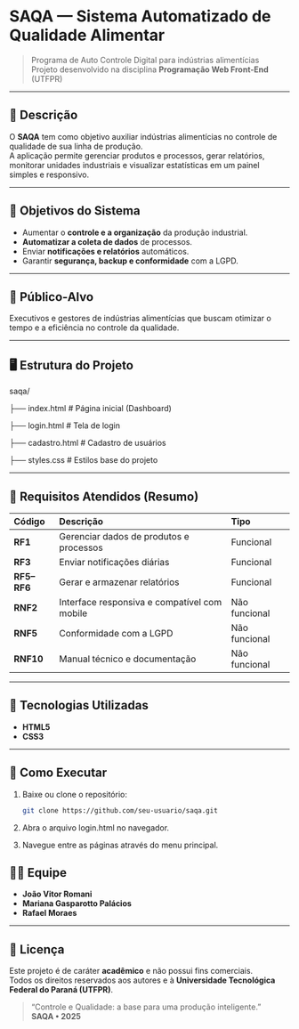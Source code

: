 # SAQA — Sistema Automatizado de Qualidade Alimentar

> Programa de Auto Controle Digital para indústrias alimentícias  
> Projeto desenvolvido na disciplina **Programação Web Front-End** (UTFPR)

---

## 🧩 Descrição

O **SAQA** tem como objetivo auxiliar indústrias alimentícias no controle de qualidade de sua linha de produção.  
A aplicação permite gerenciar produtos e processos, gerar relatórios, monitorar unidades industriais e visualizar estatísticas em um painel simples e responsivo.

---

## 🎯 Objetivos do Sistema

- Aumentar o **controle e a organização** da produção industrial.  
- **Automatizar a coleta de dados** de processos.  
- Enviar **notificações e relatórios** automáticos.  
- Garantir **segurança, backup e conformidade** com a LGPD.

---

## 👥 Público-Alvo

Executivos e gestores de indústrias alimentícias que buscam otimizar o tempo e a eficiência no controle da qualidade.

---

## 🖥️ Estrutura do Projeto

saqa/

├── index.html # Página inicial (Dashboard)

├── login.html # Tela de login

├── cadastro.html # Cadastro de usuários

├── styles.css # Estilos base do projeto


---

## 📱 Requisitos Atendidos (Resumo)

| Código | Descrição | Tipo |
|:-------|:-----------|:-----|
| **RF1** | Gerenciar dados de produtos e processos | Funcional |
| **RF3** | Enviar notificações diárias | Funcional |
| **RF5–RF6** | Gerar e armazenar relatórios | Funcional |
| **RNF2** | Interface responsiva e compatível com mobile | Não funcional |
| **RNF5** | Conformidade com a LGPD | Não funcional |
| **RNF10** | Manual técnico e documentação | Não funcional |

---

## 🧠 Tecnologias Utilizadas

- **HTML5**
- **CSS3**

---

## 🧩 Como Executar

1. Baixe ou clone o repositório:
   ```bash
   git clone https://github.com/seu-usuario/saqa.git
   
2. Abra o arquivo login.html no navegador.

3. Navegue entre as páginas através do menu principal.


## 🧑‍💻 Equipe

- **João Vitor Romani**
- **Mariana Gasparotto Palácios**
- **Rafael Moraes**

---

## 🧾 Licença

Este projeto é de caráter **acadêmico** e não possui fins comerciais.  
Todos os direitos reservados aos autores e à **Universidade Tecnológica Federal do Paraná (UTFPR)**.

> “Controle e Qualidade: a base para uma produção inteligente.”  
> **SAQA • 2025**

